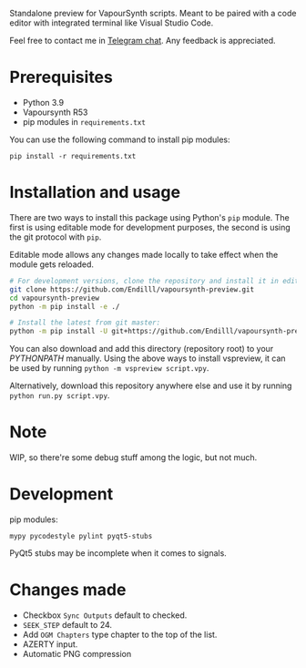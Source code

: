 Standalone preview for VapourSynth scripts. Meant to be paired with a code editor with integrated terminal like Visual Studio Code.

Feel free to contact me in [Telegram chat](https://t.me/vspreview_chat). Any feedback is appreciated.

# Prerequisites

* Python 3.9
* Vapoursynth R53
* pip modules in `requirements.txt`

You can use the following command to install pip modules:

`pip install -r requirements.txt`

# Installation and usage
There are two ways to install this package using Python's `pip` module. The first is using editable mode
for development purposes, the second is using the git protocol with `pip`.

Editable mode allows any changes made locally to take effect when the module gets reloaded.
```bash
# For development versions, clone the repository and install it in editable mode:
git clone https://github.com/Endilll/vapoursynth-preview.git
cd vapoursynth-preview
python -m pip install -e ./

# Install the latest from git master:
python -m pip install -U git+https://github.com/Endilll/vapoursynth-preview.git
```

You can also download and add this directory (repository root) to your *PYTHONPATH* manually.
Using the above ways to install vspreview, it can be used by running `python -m vspreview script.vpy`.

Alternatively, download this repository anywhere else and use it by running `python run.py script.vpy`.


# Note

WIP, so there're some debug stuff among the logic, but not much.

# Development

pip modules:

`mypy pycodestyle pylint pyqt5-stubs`

PyQt5 stubs may be incomplete when it comes to signals.

# Changes made
 * Checkbox `Sync Outputs` default to checked.
 * `SEEK_STEP` default to 24.
 * Add `OGM Chapters` type chapter to the top of the list.
 * AZERTY input.
 * Automatic PNG compression
